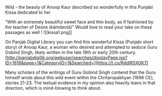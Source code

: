 Wild - the beauty of Anoop Kaur described so wonderfully in this Punjabi Kissa dedicated to her
 
"With an extremely beautiful sweet face and thin body, as if fashioned by the teacher of Desire (kāmdevtā)" Would love to read your take on these passages as well !
![[kissa1.png]]


On Panjab Digital Library you can find this wonderful Kissa (Punjabi short story) of Anoop Kaur, a woman who desired and attempted to seduce Guru Gobind Singh, likely written in the late 19th or early 20th century. [http://panjabdigilib.org/webuser/searches/displayPage.jsp?ID=1616&page=1&CategoryID=1&Searched=](https://t.co/RddlR5XGK7)

Many scholars of the writings of Guru Gobind Singh contend that the Guru himself wrote about this wild event within the Chritaropakhyan [1696 CE], stories 21-23. The textual evidence in my opinion also heavily leans in that direction, which is mind-blowing to think about.